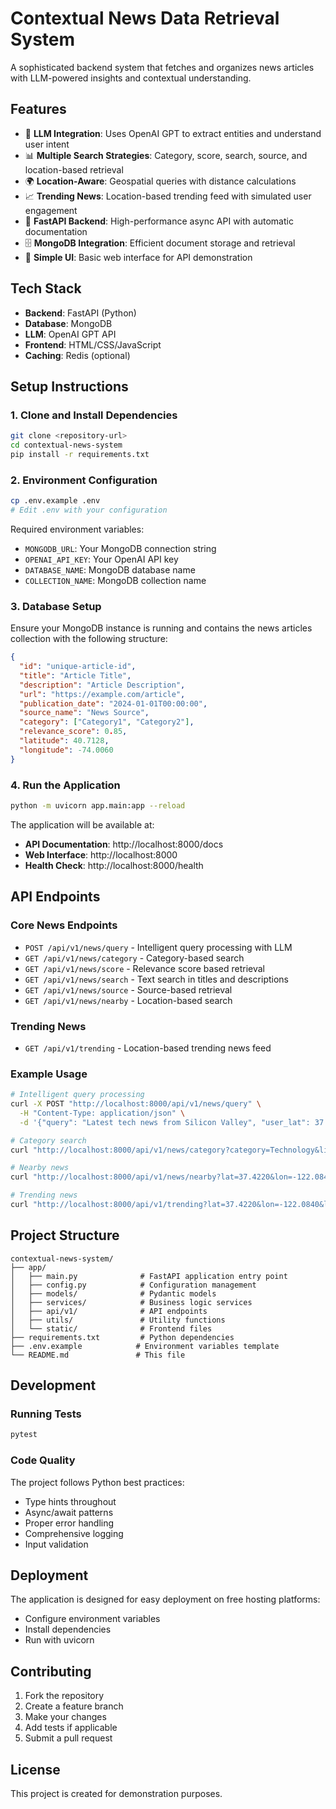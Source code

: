 # Contextual News Data Retrieval System

A sophisticated backend system that fetches and organizes news articles with LLM-powered insights and contextual understanding.

## Features

- 🧠 **LLM Integration**: Uses OpenAI GPT to extract entities and understand user intent
- 📊 **Multiple Search Strategies**: Category, score, search, source, and location-based retrieval
- 🌍 **Location-Aware**: Geospatial queries with distance calculations
- 📈 **Trending News**: Location-based trending feed with simulated user engagement
- 🚀 **FastAPI Backend**: High-performance async API with automatic documentation
- 🗄️ **MongoDB Integration**: Efficient document storage and retrieval
- 🎨 **Simple UI**: Basic web interface for API demonstration

## Tech Stack

- **Backend**: FastAPI (Python)
- **Database**: MongoDB
- **LLM**: OpenAI GPT API
- **Frontend**: HTML/CSS/JavaScript
- **Caching**: Redis (optional)

## Setup Instructions

### 1. Clone and Install Dependencies

```bash
git clone <repository-url>
cd contextual-news-system
pip install -r requirements.txt
```

### 2. Environment Configuration

```bash
cp .env.example .env
# Edit .env with your configuration
```

Required environment variables:
- `MONGODB_URL`: Your MongoDB connection string
- `OPENAI_API_KEY`: Your OpenAI API key
- `DATABASE_NAME`: MongoDB database name
- `COLLECTION_NAME`: MongoDB collection name

### 3. Database Setup

Ensure your MongoDB instance is running and contains the news articles collection with the following structure:

```json
{
  "id": "unique-article-id",
  "title": "Article Title",
  "description": "Article Description",
  "url": "https://example.com/article",
  "publication_date": "2024-01-01T00:00:00",
  "source_name": "News Source",
  "category": ["Category1", "Category2"],
  "relevance_score": 0.85,
  "latitude": 40.7128,
  "longitude": -74.0060
}
```

### 4. Run the Application

```bash
python -m uvicorn app.main:app --reload
```

The application will be available at:
- **API Documentation**: http://localhost:8000/docs
- **Web Interface**: http://localhost:8000
- **Health Check**: http://localhost:8000/health

## API Endpoints

### Core News Endpoints

- `POST /api/v1/news/query` - Intelligent query processing with LLM
- `GET /api/v1/news/category` - Category-based search
- `GET /api/v1/news/score` - Relevance score based retrieval
- `GET /api/v1/news/search` - Text search in titles and descriptions
- `GET /api/v1/news/source` - Source-based retrieval
- `GET /api/v1/news/nearby` - Location-based search

### Trending News

- `GET /api/v1/trending` - Location-based trending news feed

### Example Usage

```bash
# Intelligent query processing
curl -X POST "http://localhost:8000/api/v1/news/query" \
  -H "Content-Type: application/json" \
  -d '{"query": "Latest tech news from Silicon Valley", "user_lat": 37.4220, "user_lon": -122.0840}'

# Category search
curl "http://localhost:8000/api/v1/news/category?category=Technology&limit=5"

# Nearby news
curl "http://localhost:8000/api/v1/news/nearby?lat=37.4220&lon=-122.0840&radius=10&limit=5"

# Trending news
curl "http://localhost:8000/api/v1/trending?lat=37.4220&lon=-122.0840&limit=10"
```

## Project Structure

```
contextual-news-system/
├── app/
│   ├── main.py              # FastAPI application entry point
│   ├── config.py            # Configuration management
│   ├── models/              # Pydantic models
│   ├── services/            # Business logic services
│   ├── api/v1/              # API endpoints
│   ├── utils/               # Utility functions
│   └── static/              # Frontend files
├── requirements.txt         # Python dependencies
├── .env.example            # Environment variables template
└── README.md               # This file
```

## Development

### Running Tests

```bash
pytest
```

### Code Quality

The project follows Python best practices:
- Type hints throughout
- Async/await patterns
- Proper error handling
- Comprehensive logging
- Input validation

## Deployment

The application is designed for easy deployment on free hosting platforms:
- Configure environment variables
- Install dependencies
- Run with uvicorn

## Contributing

1. Fork the repository
2. Create a feature branch
3. Make your changes
4. Add tests if applicable
5. Submit a pull request

## License

This project is created for demonstration purposes.